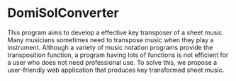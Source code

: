 # DomiSolConverter
This program aims to develop a effective key transposer of a sheet music. Many musicians sometimes need to transpose music when they play a instrument. Although a variety of music notation programs provide the transposition function, a program having lots of functions is not efficient for a user who does not need professional use. To solve this, we propose a user-friendly web application that produces key transformed sheet music.
